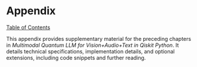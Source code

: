 # Appendix

[Table of Contents](#table-of-contents)

This appendix provides supplementary material for the preceding chapters in *Multimodal Quantum LLM for Vision+Audio+Text in Qiskit Python*.  It details technical specifications, implementation details, and optional extensions, including code snippets and further reading.


<a id='chapter-7-subchapter-1'></a>
